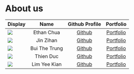 # About us

Display |    Name    |              Github Profile              | Portfolio 
--------|:----------:|:----------------------------------------:|:---------:
![](https://avatars.githubusercontent.com/u/66578794?v=4) | Ethan Chua | [Github](https://github.com/rcpilot1604) | [Portfolio](https://urbanmakerkraft.com/blog)
![](https://avatars.githubusercontent.com/u/88239903?s=400&v=4) | Jin Zihan | [Github](https://github.com/jinzihan2002) | [Portfolio](https://github.com/jinzihan2002)
![](https://avatars.githubusercontent.com/u/123711939?v=4) | Bui The Trung | [Github](https://github.com/TrungBui32) | [Portfolio](team/trungbui32.md)
![](https://avatars.githubusercontent.com/u/142168995?v=4) | Thien Duc | [Github](https://github.com/ThienDuc3112) | [Portfolio](team/thienduc3112.md)
![](https://avatars.githubusercontent.com/u/53704991?v=4) | Lim Yee Kian | [Github](https://github.com/yeekian) | [Portfolio](team/yeekian.md)
